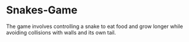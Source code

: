 # Snakes-Game
The game involves controlling a snake to eat food and grow longer while avoiding collisions with walls and its own tail. 
